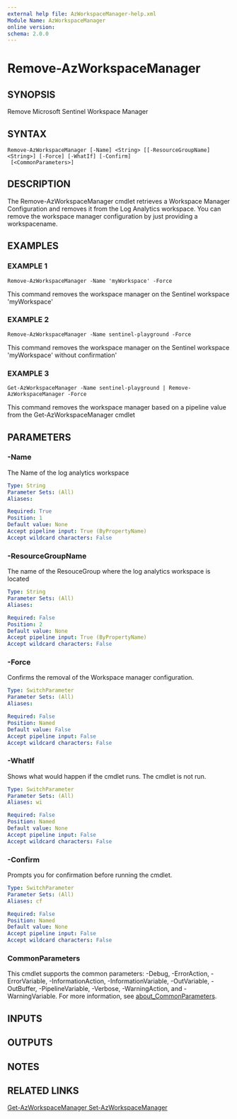 ```yaml
---
external help file: AzWorkspaceManager-help.xml
Module Name: AzWorkspaceManager
online version:
schema: 2.0.0
---
```


# Remove-AzWorkspaceManager

## SYNOPSIS
Remove Microsoft Sentinel Workspace Manager

## SYNTAX

```
Remove-AzWorkspaceManager [-Name] <String> [[-ResourceGroupName] <String>] [-Force] [-WhatIf] [-Confirm]
 [<CommonParameters>]
```

## DESCRIPTION
The Remove-AzWorkspaceManager cmdlet retrieves a Workspace Manager Configuration and removes
it from the Log Analytics workspace.
You can remove the workspace manager configuration by
just providing a workspacename.

## EXAMPLES

### EXAMPLE 1
```
Remove-AzWorkspaceManager -Name 'myWorkspace' -Force
```

This command removes the workspace manager on the Sentinel workspace 'myWorkspace'

### EXAMPLE 2
```
Remove-AzWorkspaceManager -Name sentinel-playground -Force
```

This command removes the workspace manager on the Sentinel workspace 'myWorkspace' without confirmation'

### EXAMPLE 3
```
Get-AzWorkspaceManager -Name sentinel-playground | Remove-AzWorkspaceManager -Force
```

This command removes the workspace manager based on a pipeline value from the Get-AzWorkspaceManager cmdlet

## PARAMETERS

### -Name
The Name of the log analytics workspace

```yaml
Type: String
Parameter Sets: (All)
Aliases:

Required: True
Position: 1
Default value: None
Accept pipeline input: True (ByPropertyName)
Accept wildcard characters: False
```

### -ResourceGroupName
The name of the ResouceGroup where the log analytics workspace is located

```yaml
Type: String
Parameter Sets: (All)
Aliases:

Required: False
Position: 2
Default value: None
Accept pipeline input: True (ByPropertyName)
Accept wildcard characters: False
```

### -Force
Confirms the removal of the Workspace manager configuration.

```yaml
Type: SwitchParameter
Parameter Sets: (All)
Aliases:

Required: False
Position: Named
Default value: False
Accept pipeline input: False
Accept wildcard characters: False
```

### -WhatIf
Shows what would happen if the cmdlet runs.
The cmdlet is not run.

```yaml
Type: SwitchParameter
Parameter Sets: (All)
Aliases: wi

Required: False
Position: Named
Default value: None
Accept pipeline input: False
Accept wildcard characters: False
```

### -Confirm
Prompts you for confirmation before running the cmdlet.

```yaml
Type: SwitchParameter
Parameter Sets: (All)
Aliases: cf

Required: False
Position: Named
Default value: None
Accept pipeline input: False
Accept wildcard characters: False
```

### CommonParameters
This cmdlet supports the common parameters: -Debug, -ErrorAction, -ErrorVariable, -InformationAction, -InformationVariable, -OutVariable, -OutBuffer, -PipelineVariable, -Verbose, -WarningAction, and -WarningVariable. For more information, see [about_CommonParameters](http://go.microsoft.com/fwlink/?LinkID=113216).

## INPUTS

## OUTPUTS

## NOTES

## RELATED LINKS

[Get-AzWorkspaceManager
Set-AzWorkspaceManager]()

